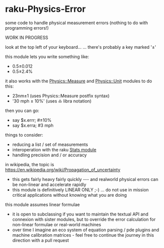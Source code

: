 # raku-Physics-Error
some code to handle physical measurement errors (nothing to do with programming errors!)

WORK IN PROGRESS

look at the top left of your keyboard...
... there's probably a key marked '±'

this module lets you write something like:
* 0.5±0.012
* 0.5±2.4%

it also works with the [Physics::Measure](https://github.com/p6steve/raku-Physics-Measure) and [Physics::Unit](https://github.com/p6steve/raku-Physics-Unit) modules to do this:
* 23nm±1            (uses Physics::Measure postfix syntax)
* '30 mph ± 10%'    (uses ♎️ libra notation)

then you can go:
* say $x.errr;       #±10%
* say $x.erra;       #3 mph

things to consider:
* reducing a list / set of measurements
* interoperation with the raku [Stats module](https://github.com/MattOates/Stats)
* handling precision and / or accuracy

in wikipedia, the topic is https://en.wikipedia.org/wiki/Propagation_of_uncertainty
* this gets fairly heavy fairly quickly --- and realworld physical errors can be non-linear and accelerate rapidly
* this module is definitively LINEAR ONLY ;-) ... do not use in mission critical applications without knowing what you are doing

this module assumes linear formulae
* it is open to subclassing if you want to maintain the textual API and connexion with sister modules, but to override the error calculation for non-linear formulae or real-world machines
* over time I imagine an eco system of equation parsing / pde plugins and machine calibration matrices - feel free to continue the journey in this direction with a pull request
